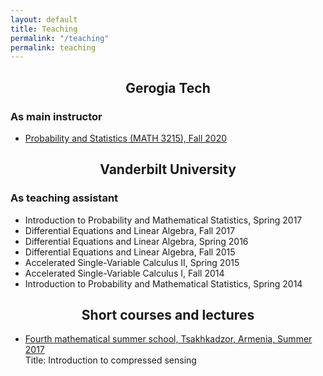 ```yaml
---
layout: default
title: Teaching
permalink: "/teaching"
permalink: teaching
---
```



##  <center> Gerogia Tech
### As main instructor

* <a href="https://petrosyan.page/fall2020math3215" >Probability and Statistics (MATH 3215), Fall 2020
</a> <br>


##  <center> Vanderbilt University
### As teaching assistant

* Introduction to Probability and Mathematical Statistics, Spring 2017
* Differential Equations and Linear Algebra, Fall 2017
* Differential Equations and Linear Algebra, Spring 2016
* Differential Equations and Linear Algebra, Fall 2015
* Accelerated Single-Variable Calculus II, Spring 2015
* Accelerated Single-Variable Calculus I, Fall 2014
* Introduction to Probability and Mathematical Statistics, Spring 2014

##  <center> Short courses and lectures

* <a href="http://mathschool.ysu.am/mss2017" >Fourth mathematical summer school, Tsakhkadzor, Armenia, Summer 2017
</a> <br>
Title: Introduction to compressed sensing <br>
 